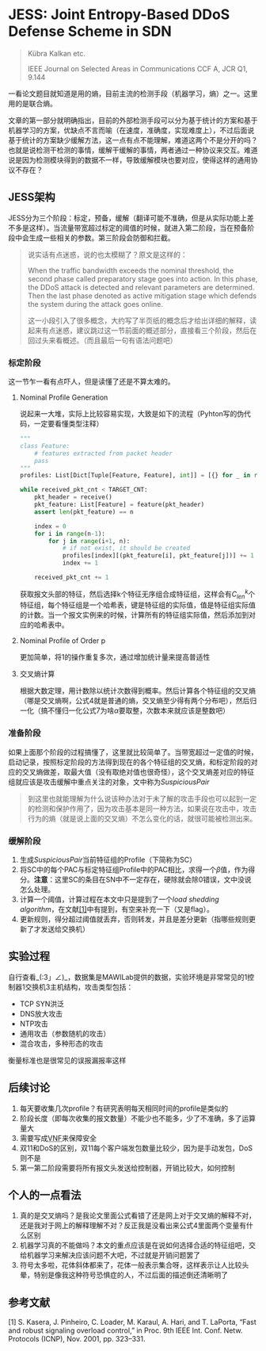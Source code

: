 # JESS: Joint Entropy-Based DDoS Defense Scheme in SDN

> Kübra Kalkan etc.
>
> IEEE Journal on Selected Areas in Communications CCF A, JCR Q1, 9.144

一看论文题目就知道是用的熵，目前主流的检测手段（机器学习，熵）之一。这里用的是联合熵。

文章的第一部分就明确指出，目前的外部检测手段可以分为基于统计的方案和基于机器学习的方案，优缺点不言而喻（在速度，准确度，实现难度上），不过后面说基于统计的方案缺少缓解方法，这一点有点不能理解，难道这两个不是分开的吗？也就是说检测干检测的事情，缓解干缓解的事情，两者通过一种协议来交互。难道说是因为检测模块得到的数据不一样，导致缓解模块也要对应，使得这样的通用协议不存在？

## JESS架构

JESS分为三个阶段：标定，预备，缓解（翻译可能不准确，但是从实际功能上差不多是这样）。当流量带宽超过标定的阈值的时候，就进入第二阶段，当在预备阶段中会生成一些相关的参数。第三阶段会防御和拦截。

> 说实话有点迷惑，说的也太模糊了？原文是这样的：
>
> When the traffic bandwidth exceeds the nominal threshold, the second phase called preparatory stage goes into action. In this phase, the DDoS attack is detected and relevant parameters are determined. Then the last phase denoted as active mitigation stage which defends the system during the attack goes online.
>
> 这一小段引入了很多概念，大约写了半页纸的概念后才给出详细的解释，读起来有点迷惑，建议跳过这一节前面的概述部分，直接看三个阶段，然后在回过头来看概述。（而且最后一句有语法问题吧）

### 标定阶段

这一节乍一看有点吓人，但是读懂了还是不算太难的。

1. Nominal Profile Generation

    说起来一大堆，实际上比较容易实现，大致是如下的流程（Pyhton写的伪代码，一定要看懂类型注释）

    ```python
    """
    class Feature:
        # features extracted from packet header
        pass
    """
    profiles: List[Dict[Tuple[Feature, Feature], int]] = [{} for _ in range(n*(n-1)//2)]

    while received_pkt_cnt < TARGET_CNT:
        pkt_header = receive()
        pkt_feature: List[Feature] = feature(pkt_header)
        assert len(pkt_feature) == n

        index = 0
        for i in range(n-1):
            for j in range(i+1, n):
                # if not exist, it should be created
                profiles[index][(pkt_feature[i], pkt_feature[j])] += 1
                index += 1

        received_pkt_cnt += 1
    ```

    获取报文头部的特征，然后选择k个特征无序组合成特征组，这样会有$C_{len}^k$个特征组，每个特征组是一个哈希表，键是特征组的实际值，值是特征组实际值的计数。当一个报文实例来的时候，计算所有的特征组实际值，然后添加到对应的哈希表中。

2. Nominal Profile of Order p

    更加简单，将1的操作重复多次，通过增加统计量来提高普适性

3. 交叉熵计算

    根据大数定理，用计数除以统计次数得到概率。然后计算各个特征组的交叉熵（哪是交叉熵啊，公式4就是普通的熵，交叉熵至少得有两个分布吧），然后归一化（搞不懂归一化公式7为啥$\alpha$要取整，次数本来就应该是整数吧）

### 准备阶段

如果上面那个阶段的过程搞懂了，这里就比较简单了。当带宽超过一定值的时候，启动记录，按照标定阶段的方法得到现在的各个特征组的交叉熵，和标定阶段的对应的交叉熵做差，取最大值（没有取绝对值也很奇怪），这个交叉熵差对应的特征组就应该是攻击缓解中重点关注的对象，文中称为*SuspiciousPair*

> 到这里也就能理解为什么说该种办法对于未了解的攻击手段也可以起到一定的检测和保护作用了，因为攻击基本是同一种方法，如果说在攻击中，攻击行为的熵（就是说上面的交叉熵）不怎么变化的话，就很可能被检测出来。

### 缓解阶段

1. 生成*SuspiciousPair*当前特征组的Profile（下简称为SC）
2. 将SC中的每个PAC与标定特征组Profile中的PAC相比，求得一个$\beta$值，作为得分。**注意**：这里SC的条目在SN中不一定存在，硬除就会除0错误，文中没说怎么处理。
3. 计算一个阈值，计算过程在本文中只是提到了一个*load shedding algorithm*，在文献[\[1\]](#ref1)中有提到，有空来补充一下（又是flag）。
4. 更新规则，得分超过阈值就丢弃，否则转发，并且是差分更新（指哪些规则更新了才发送给交换机）

## 实验过程

自行查看_(:3」∠)_，数据集是MAWILab提供的数据，实验环境是非常常见的1控制器1交换机3主机结构，攻击类型包括：

+ TCP SYN洪泛
+ DNS放大攻击
+ NTP攻击
+ 通用攻击（参数随机的攻击）
+ 混合攻击，多种形态的攻击

衡量标准也是很常见的误报漏报率这样

## 后续讨论

1. 每天要收集几次profile？有研究表明每天相同时间的profile是类似的
2. 阶段长度（即每次收集的报文数量）不能少也不能多，少了不准确，多了运算量大
3. 需要写成<abbr title="Virtual Network Function">VNF</abbr>来保障安全
4. 双11和DoS的区别，双11每个客户端发包数量比较少，因为是手动发包，DoS则不是
5. 第一第二阶段需要将所有报文头发送给控制器，开销比较大，如何控制

## 个人的一点看法

1. 真的是交叉熵吗？是我论文里面公式看错了还是网上对于交叉熵的解释不对，还是我对于网上的解释理解不对？反正我是没看出来公式4里面两个变量有什么区别
2. 机器学习真的不能做吗？本文的重点应该是在说如何选择合适的特征组吧，交给机器学习来解决应该问题不大吧，不过就是开销问题罢了
3. 符号太多啦，花体斜体都来了，花体一般表示集合呀，这样表示让人比较头晕，特别是像我这种符号恐惧症的人，不过后面的描述倒还清晰明了

## 参考文献

<div id="ref1">[1] S. Kasera, J. Pinheiro, C. Loader, M. Karaul, A. Hari, and T. LaPorta, “Fast and robust signaling overload control,” in Proc. 9th IEEE Int. Conf. Netw. Protocols (ICNP), Nov. 2001, pp. 323–331.</div>
